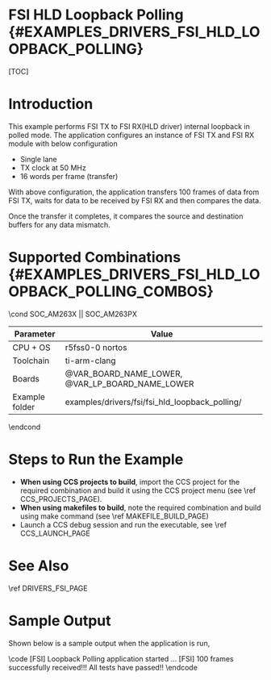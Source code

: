 # FSI HLD Loopback Polling {#EXAMPLES_DRIVERS_FSI_HLD_LOOPBACK_POLLING}

[TOC]

# Introduction

This example performs FSI TX to FSI RX(HLD driver) internal loopback in polled mode.
The application configures an instance of FSI TX and FSI RX module with below configuration

- Single lane
- TX clock at 50 MHz
- 16 words per frame (transfer)

With above configuration, the application transfers 100 frames of data from FSI TX,
waits for data to be received by FSI RX and then compares the data.

Once the transfer it completes, it compares the source and destination buffers for any data mismatch.

# Supported Combinations {#EXAMPLES_DRIVERS_FSI_HLD_LOOPBACK_POLLING_COMBOS}

\cond SOC_AM263X || SOC_AM263PX

 Parameter      | Value
 ---------------|-----------
 CPU + OS       | r5fss0-0 nortos
 Toolchain      | ti-arm-clang
 Boards         | @VAR_BOARD_NAME_LOWER, @VAR_LP_BOARD_NAME_LOWER
 Example folder | examples/drivers/fsi/fsi_hld_loopback_polling/

\endcond

# Steps to Run the Example

- **When using CCS projects to build**, import the CCS project for the required combination
  and build it using the CCS project menu (see \ref CCS_PROJECTS_PAGE).
- **When using makefiles to build**, note the required combination and build using
  make command (see \ref MAKEFILE_BUILD_PAGE)
- Launch a CCS debug session and run the executable, see \ref CCS_LAUNCH_PAGE

# See Also

\ref DRIVERS_FSI_PAGE

# Sample Output

Shown below is a sample output when the application is run,

\code
[FSI] Loopback Polling application started ...
[FSI] 100 frames successfully received!!!
All tests have passed!!
\endcode

